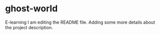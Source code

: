 # ghost-world
E-learning
I am editing the README file. Adding some more details about the project description.

